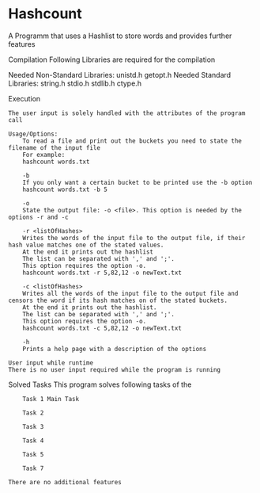 # Hashcount

A Programm that uses a Hashlist to store words and provides further features

Compilation
Following Libraries are required for the compilation

Needed Non-Standard Libraries:
    unistd.h
    getopt.h
Needed Standard Libraries:
    string.h
    stdio.h
    stdlib.h
    ctype.h

Execution

    The user input is solely handled with the attributes of the program call

    Usage/Options:
        To read a file and print out the buckets you need to state the filename of the input file
        For example:
        hashcount words.txt

        -b
        If you only want a certain bucket to be printed use the -b option
        hashcount words.txt -b 5

        -o
        State the output file: -o <file>. This option is needed by the options -r and -c
        
        -r <listOfHashes>
        Writes the words of the input file to the output file, if their hash value matches one of the stated values.
        At the end it prints out the hashlist
        The list can be separated with ',' and ';'.
        This option requires the option -o.
        hashcount words.txt -r 5,82,12 -o newText.txt

        -c <listOfHashes>
        Writes all the words of the input file to the output file and censors the word if its hash matches on of the stated buckets.
        At the end it prints out the hashlist.
        The list can be separated with ',' and ';'.
        This option requires the option -o.
        hashcount words.txt -c 5,82,12 -o newText.txt

        -h
        Prints a help page with a description of the options

    User input while runtime
    There is no user input required while the program is running
    
Solved Tasks
    This program solves following tasks of the 

        Task 1 Main Task

        Task 2
        
        Task 3
        
        Task 4
        
        Task 5
    
        Task 7
    
    There are no additional features
